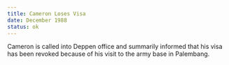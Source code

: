 ```yaml
---
title: Cameron Loses Visa
date: December 1988 
status: ok
---
```

Cameron is called into Deppen office and summarily informed that his visa has been revoked because of his visit to the army base in Palembang. 
